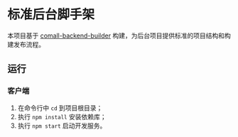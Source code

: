 # 标准后台脚手架

本项目基于 [comall-backend-builder](http://gitlab.product.co-mall:10080/frontend/comall-backend-builder) 构建，为后台项目提供标准的项目结构和构建发布流程。

## 运行

### 客户端

1. 在命令行中 `cd` 到项目根目录；
2. 执行 `npm install` 安装依赖库；
3. 执行 `npm start` 启动开发服务。
